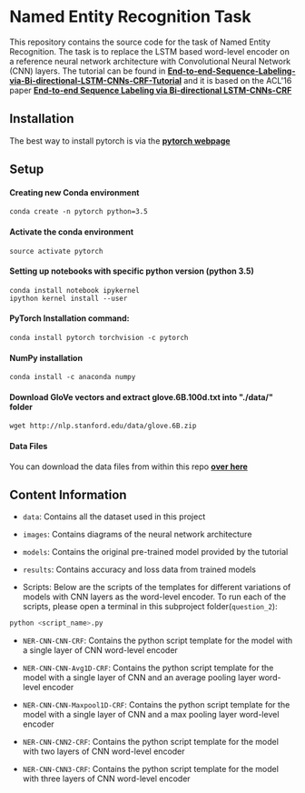 # Named Entity Recognition Task
This repository contains the source code for the task of Named Entity Recognition. The task is to replace the LSTM based word-level encoder on a reference neural network architecture with Convolutional Neural Network (CNN) layers.
The tutorial can be found in [**End-to-end-Sequence-Labeling-via-Bi-directional-LSTM-CNNs-CRF-Tutorial**](https://github.com/jayavardhanr/End-to-end-Sequence-Labeling-via-Bi-directional-LSTM-CNNs-CRF-Tutorial/blob/master/Named_Entity_Recognition-LSTM-CNN-CRF-Tutorial.ipynb)
and it is based on the ACL'16 paper
[**End-to-end Sequence Labeling via Bi-directional LSTM-CNNs-CRF**](http://www.aclweb.org/anthology/P16-1101)

## Installation
The best way to install pytorch is via the [**pytorch webpage**](http://pytorch.org/)

## Setup

#### Creating new Conda environment
`conda create -n pytorch python=3.5`

#### Activate the conda environment
`source activate pytorch`

#### Setting up notebooks with specific python version (python 3.5)
```
conda install notebook ipykernel
ipython kernel install --user
```

#### PyTorch Installation command:
`conda install pytorch torchvision -c pytorch`

#### NumPy installation
`conda install -c anaconda numpy`

#### Download GloVe vectors and extract glove.6B.100d.txt into "./data/" folder
`wget http://nlp.stanford.edu/data/glove.6B.zip`

#### Data Files
You can download the data files from within this repo [**over here**](https://github.com/TheAnig/NER-LSTM-CNN-Pytorch/tree/master/data)

## Content Information
* `data`: Contains all the dataset used in this project

* `images`: Contains diagrams of the neural network architecture

* `models`: Contains the original pre-trained model provided by the tutorial

* `results`: Contains accuracy and loss data from trained models

* Scripts: Below are the scripts of the templates for different variations of models with CNN layers as the word-level encoder. 
To run each of the scripts, please open a terminal in this subproject folder(`question_2`):  

```bash
python <script_name>.py
```

  * `NER-CNN-CNN-CRF`: Contains the python script template for the model with a single layer of CNN word-level encoder

  * `NER-CNN-CNN-Avg1D-CRF`: Contains the python script template for the model with a single layer of CNN and an average pooling layer word-level encoder

  * `NER-CNN-CNN-Maxpool1D-CRF`: Contains the python script template for the model with a single layer of CNN and a max pooling layer word-level encoder

  * `NER-CNN-CNN2-CRF`: Contains the python script template for the model with two layers of CNN word-level encoder

  * `NER-CNN-CNN3-CRF`: Contains the python script template for the model with three layers of CNN word-level encoder
